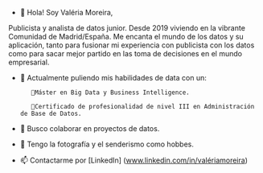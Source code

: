 - 👋 Hola! Soy Valéria Moreira,

Publicista y analista de datos junior. Desde 2019 viviendo en la vibrante Comunidad de Madrid/España. 
Me encanta el mundo de los datos y su aplicación, tanto para  fusionar mi experiencia con publicista con los datos como para sacar mejor partido en las toma de decisiones en el mundo empresarial. 

- 🌱 Actualmente puliendo mis habilidades de data con un:

         🚀Máster en Big Data y Business Intelligence.

         🚀Certificado de profesionalidad de nivel III en Administración de Base de Datos.


- 💞️ Busco colaborar en proyectos de datos.
- 👀 Tengo la fotografía y el senderismo como hobbes.
- 📫 Contactarme por [LinkedIn] (www.linkedin.com/in/valériamoreira)
